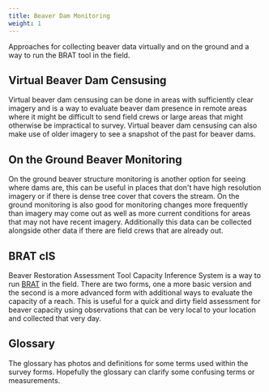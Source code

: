 ```yaml
---
title: Beaver Dam Monitoring
weight: 1
---
```


Approaches for collecting beaver data virtually and on the ground and a way to run the BRAT tool in the field.

## Virtual Beaver Dam Censusing

Virtual beaver dam censusing can be done in areas with sufficiently clear imagery and is a way to evaluate beaver dam presence in remote areas where it might be difficult to send field crews or large areas that might otherwise be impractical to survey. Virtual beaver dam censusing can also make use of older imagery to see a snapshot of the past for beaver dams.

## On the Ground Beaver Monitoring

On the ground beaver structure monitoring is another option for seeing where dams are, this can be useful in places that don't have high resolution imagery or if there is dense tree cover that covers the stream. On the ground monitoring is also good for monitoring changes more frequently than imagery may come out as well as more current conditions for areas that may not have recent imagery. Additionally this data can be collected alongside other data if there are field crews that are already out.

## BRAT cIS

Beaver Restoration Assessment Tool Capacity Inference System is a way to run [BRAT](http://brat.riverscapes.xyz/) in the field. There are two forms, one a more basic version and the second is a more advanced form with additional ways to evaluate the capacity of a reach. This is useful for a quick and dirty field assessment for beaver capacity using observations that can be very local to your location and collected that very day.

## Glossary

The glossary has photos and definitions for some terms used within the survey forms. Hopefully the glossary can clarify some confusing terms or measurements.